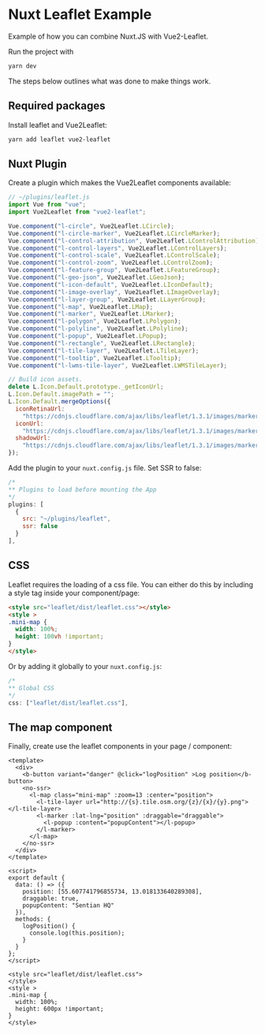 # Nuxt Leaflet Example

Example of how you can combine Nuxt.JS with Vue2-Leaflet.

Run the project with

```bash
yarn dev
```

The steps below outlines what was done to make things work.

## Required packages

Install leaflet and Vue2Leaflet:

```bash
yarn add leaflet vue2-leaflet
```

## Nuxt Plugin

Create a plugin which makes the Vue2Leaflet components available:

```js
// ~/plugins/leaflet.js
import Vue from "vue";
import Vue2Leaflet from "vue2-leaflet";

Vue.component("l-circle", Vue2Leaflet.LCircle);
Vue.component("l-circle-marker", Vue2Leaflet.LCircleMarker);
Vue.component("l-control-attribution", Vue2Leaflet.LControlAttribution);
Vue.component("l-control-layers", Vue2Leaflet.LControlLayers);
Vue.component("l-control-scale", Vue2Leaflet.LControlScale);
Vue.component("l-control-zoom", Vue2Leaflet.LControlZoom);
Vue.component("l-feature-group", Vue2Leaflet.LFeatureGroup);
Vue.component("l-geo-json", Vue2Leaflet.LGeoJson);
Vue.component("l-icon-default", Vue2Leaflet.LIconDefault);
Vue.component("l-image-overlay", Vue2Leaflet.LImageOverlay);
Vue.component("l-layer-group", Vue2Leaflet.LLayerGroup);
Vue.component("l-map", Vue2Leaflet.LMap);
Vue.component("l-marker", Vue2Leaflet.LMarker);
Vue.component("l-polygon", Vue2Leaflet.LPolygon);
Vue.component("l-polyline", Vue2Leaflet.LPolyline);
Vue.component("l-popup", Vue2Leaflet.LPopup);
Vue.component("l-rectangle", Vue2Leaflet.LRectangle);
Vue.component("l-tile-layer", Vue2Leaflet.LTileLayer);
Vue.component("l-tooltip", Vue2Leaflet.LTooltip);
Vue.component("l-lwms-tile-layer", Vue2Leaflet.LWMSTileLayer);

// Build icon assets.
delete L.Icon.Default.prototype._getIconUrl;
L.Icon.Default.imagePath = "";
L.Icon.Default.mergeOptions({
  iconRetinaUrl:
    "https://cdnjs.cloudflare.com/ajax/libs/leaflet/1.3.1/images/marker-icon-2x.png",
  iconUrl:
    "https://cdnjs.cloudflare.com/ajax/libs/leaflet/1.3.1/images/marker-icon.png",
  shadowUrl:
    "https://cdnjs.cloudflare.com/ajax/libs/leaflet/1.3.1/images/marker-shadow.png"
});
```

Add the plugin to your `nuxt.config.js` file. Set SSR to false:

```js
/*
** Plugins to load before mounting the App
*/
plugins: [
  {
    src: "~/plugins/leaflet",
    ssr: false
  }
],
```

## CSS

Leaflet requires the loading of a css file. You can either do this by including a style tag inside your component/page:

```html
<style src="leaflet/dist/leaflet.css"></style>
<style >
.mini-map {
  width: 100%;
  height: 100vh !important;
}
</style>
```

Or by adding it globally to your `nuxt.config.js`:

```js
/*
** Global CSS
*/
css: ["leaflet/dist/leaflet.css"],
```

## The map component

Finally, create use the leaflet components in your page / component:

```vue
<template>
  <div>
    <b-button variant="danger" @click="logPosition" >Log position</b-button>
    <no-ssr>
      <l-map class="mini-map" :zoom=13 :center="position">
        <l-tile-layer url="http://{s}.tile.osm.org/{z}/{x}/{y}.png"></l-tile-layer>
        <l-marker :lat-lng="position" :draggable="draggable">
          <l-popup :content="popupContent"></l-popup>
        </l-marker>
      </l-map>
    </no-ssr>
  </div>
</template>

<script>
export default {
  data: () => ({
    position: [55.607741796855734, 13.018133640289308],
    draggable: true,
    popupContent: "Sentian HQ"
  }),
  methods: {
    logPosition() {
      console.log(this.position);
    }
  }
};
</script>

<style src="leaflet/dist/leaflet.css">
</style>
<style >
.mini-map {
  width: 100%;
  height: 600px !important;
}
</style>
```
